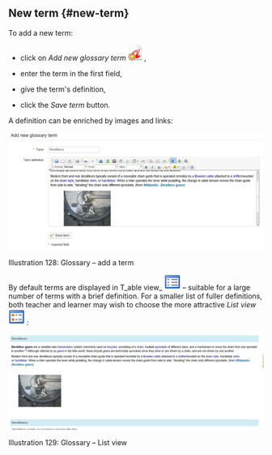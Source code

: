 ## New term {#new-term}

To add a new term:

*   click on _Add new glossary term_ _![](../assets/graphics234.png)_,

*   enter the term in the first field,

*   give the term&#039;s definition,

*   click the _Save term_ button.

A definition can be enriched by images and links:

![](../assets/graphics236.png)

Illustration 128: Glossary – add a term

By default terms are displayed in T_able view_ _![](../assets/graphics235.png)_ – suitable for a large number of terms with a brief definition. For a smaller list of fuller definitions, both teacher and learner may wish to choose the more attractive _List view_ _![](../assets/graphics238.png)_ _:_

![](../assets/graphics237.png)

Illustration 129: Glossary – List view